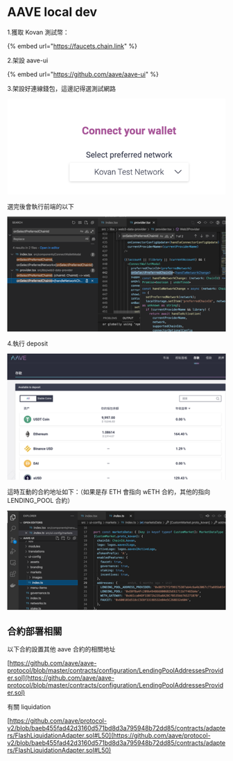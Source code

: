 # AAVE local dev

1.獲取 Kovan 測試幣：

{% embed url="https://faucets.chain.link" %}

2.架設 aave-ui

{% embed url="https://github.com/aave/aave-ui" %}

3.架設好連線錢包，這邊記得選測試網路

![](<../../.gitbook/assets/截圖 2022-02-23 下午3.37.30.png>)

選完後會執行前端的以下

![](<../../.gitbook/assets/截圖 2022-02-23 下午3.38.05.png>)



4.執行 deposit

![](<../../.gitbook/assets/截圖 2022-02-23 下午3.43.45.png>)

這時互動的合約地址如下：（如果是存 ETH 會指向 wETH 合約，其他的指向 LENDING\_POOL 合約）

![](<../../.gitbook/assets/截圖 2022-02-23 下午3.43.17.png>)





## 合約部署相關

以下合約設置其他 aave 合約的相關地址

[https://github.com/aave/aave-protocol/blob/master/contracts/configuration/LendingPoolAddressesProvider.sol](https://github.com/aave/aave-protocol/blob/master/contracts/configuration/LendingPoolAddressesProvider.sol)

有關 liquidation&#x20;

[https://github.com/aave/protocol-v2/blob/baeb455fad42d3160d571bd8d3a795948b72dd85/contracts/adapters/FlashLiquidationAdapter.sol#L50](https://github.com/aave/protocol-v2/blob/baeb455fad42d3160d571bd8d3a795948b72dd85/contracts/adapters/FlashLiquidationAdapter.sol#L50)
